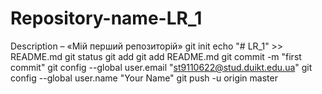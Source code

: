 # Repository-name-LR_1
Description – «Мій перший репозиторій»
git init
echo "# LR_1" >> README.md 
git status
git add
git add README.md 
git commit -m "first commit" 
 git config --global user.email "st9110622@stud.duikt.edu.ua"
git config --global user.name "Your Name"
git push -u origin master
